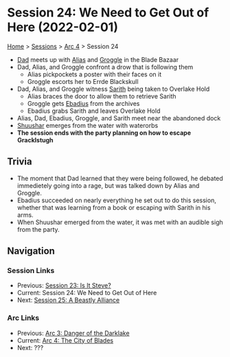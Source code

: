 # Session 24: We Need to Get Out of Here (2022-02-01)

[Home](../../README.md) > [Sessions](../info.md) > [Arc 4](info.md) > Session 24

* [Dad](../../characters/pcs/dad.md) meets up with [Alias](../../characters/pcs/alias.md) and [Groggle](../../characters/pcs/groggle.md) in the Blade Bazaar
* Dad, Alias, and Groggle confront a drow that is following them
    * Alias pickpockets a poster with their faces on it
    * Groggle escorts her to Errde Blackskull
* Dad, Alias, and Groggle witness [Sarith](../../characters/party/sarith.md) being taken to Overlake Hold
    * Alias braces the door to allow them to retrieve Sarith
    * Groggle gets [Ebadius](../../characters/pcs/ebadius.md) from the archives
    * Ebadius grabs Sarith and leaves Overlake Hold
* Alias, Dad, Ebadius, Groggle, and Sarith meet near the abandoned dock
* [Shuushar](../../characters/party/shuushar.md) emerges from the water with waterorbs
* **The session ends with the party planning on how to escape Gracklstugh**

## Trivia
* The moment that Dad learned that they were being followed, he debated immedietely going into a rage, but was talked down by Alias and Groggle.
* Ebadius succeeded on nearly everything he set out to do this session, whether that was learning from a book or escaping with Sarith in his arms.
* When Shuushar emerged from the water, it was met with an audible sigh from the party.

## Navigation
### Session Links
* Previous: [Session 23: Is It Steve?](session23-2022-01-05.md)
* Current: Session 24: We Need to Get Out of Here
* Next: [Session 25: A Beastly Alliance](session25-2022-03-02.md)

### Arc Links
* Previous: [Arc 3: Danger of the Darklake](../arc03/info.md)
* Current: [Arc 4: The City of Blades](info.md)
* Next: ???
